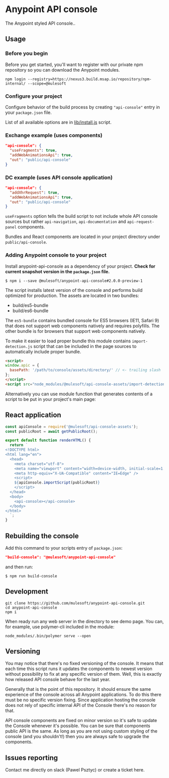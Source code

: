 # Anypoint API console

The Anypoint styled API console..

## Usage

### Before you begin

Before you get started, you'll want to register with our private npm repository so you can download the Anypoint modules.

```
npm login --registry=https://nexus3.build.msap.io/repository/npm-internal/ --scope=@mulesoft
```

### Configure your project

Configure behavior of the build process by creating `"api-console"` entry in your `package.json` file.

List of all available options are in [lib/install.js](lib/install.js#L135) script.

### Exchange example (uses components)

```json
"api-console": {
  "useFragments": true,
  "addWebAnimationsApi": true,
  "out": "public/api-console"
}
```

### DC example (uses API console application)

```json
"api-console": {
  "addXhrRequest": true,
  "addWebAnimationsApi": true,
  "out": "public/api-console"
}
```

`useFragments` option tells the build script to not include whole API console
sources but rather `api-navigation`, `api-documentation` and `api-request-panel`
components.

Bundles and React components are located in your project directory under `public/api-console`.

### Adding Anypoint console to your project

Install anypoint-api-console as a dependency of your project. __Check for current snapshot version in the `package.json` file.__

```
$ npm i --save @mulesoft/anypoint-api-console#2.0.0-preview-1
```

The script installs latest version of the console and performs build optimized for production.
The assets are located in two bundles:

- build/es5-bundle
- build/es6-bundle

The `es5-bundle` contains bundled console for ES5 browsers (IE11, Safari 9)
that does not support web components natively and requires polyfills.
The other bundle is for browsers that support web components natively.

To make it easier to load proper bundle this module contains `import-detection.js`
script that can be included in the page sources to automatically include
proper bundle.

```html
<script>
window.apic = {
  basePath: '/path/to/console/assets/directory/' // <- trailing slash
};
</script>
<script src="node_modules/@mulesoft/api-console-assets/import-detection.js"></script>
```

Alternatively you can use module function that generates contents of a script
to be put in your project's main page:

## React application

```js
const apiConsole = require('@mulesoft/api-console-assets');
const publicRoot = await getPublicRoot();

export default function renderHTML() {
  return `
<!DOCTYPE html>
<html lang="en">
  <head>
    <meta charset="utf-8">
    <meta name="viewport" content="width=device-width, initial-scale=1.0">
    <meta http-equiv="X-UA-Compatible" content="IE=Edge" />
    <script>
    ${apiConsole.importScript(publicRoot)}
    </script>
  </head>
  <body>
    <api-console></api-console>
  </body>
</html>
  `;
}
```

## Rebuilding the console

Add this command to your scripts entry of `package.json`:

```json
"build-console": "@mulesoft/anypoint-api-console"
```

and then run:

```
$ npm run build-console
```

## Development

```
git clone https://github.com/mulesoft/anypoint-api-console.git
cd anypoint-api-console
npm i
```

When ready run any web server in the directory to see demo page. You can, for example, use polymer-cli included in the module:

```
node_modules/.bin/polymer serve --open
```

## Versioning

You may notice that there's no fixed versioning of the console. It means that
each time this script runs it updates the components to newest version without
possibility to fix at any specific version of them. Well, this is exactly how released
API console behave for the last year.

Generally that is the point of this repository. It should ensure the same experience
of the console across all Anypoint applications. To do this there must be no specific
version fixing. Since application hosting the console does not rely of specific internal
API of the Console there's no reason for that.

API console components are fixed on minor version so it's safe to update the Console
whenever it's possible. You can be sure that components public API is the same. As long
as you are not using custom styling of the console (and you shouldn't!) then
you are always safe to upgrade the components.

## Issues reporting

Contact me directly on slack (Pawel Psztyc) or create a ticket here.
